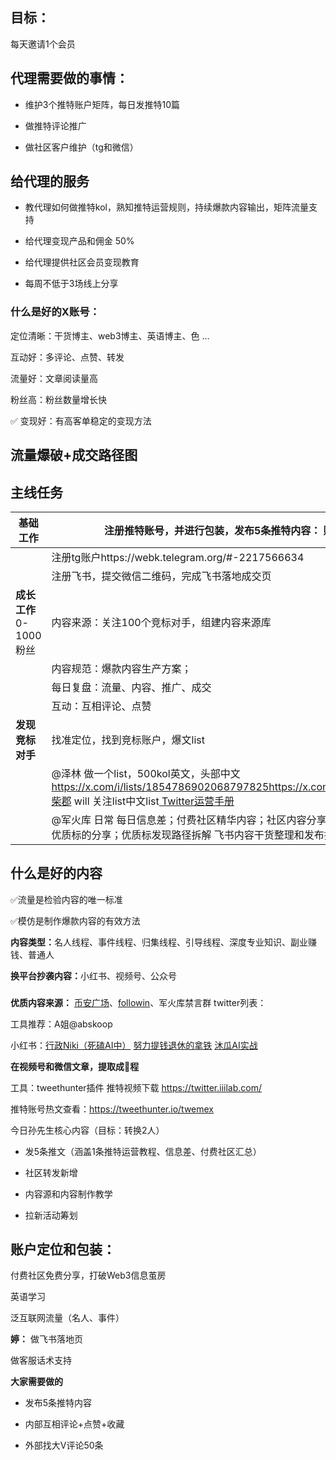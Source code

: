 ## 目标：

每天邀请1个会员

## **代理需要做的事情：**

* 维护3个推特账户矩阵，每日发推特10篇

* 做推特评论推广

* 做社区客户维护（tg和微信）


## 给代理的服务

* 教代理如何做推特kol，熟知推特运营规则，持续爆款内容输出，矩阵流量支持

* 给代理变现产品和佣金 50%

* 给代理提供社区会员变现教育

* 每周不低于3场线上分享



### **什么是好的X账号：**

定位清晰：干货博主、web3博主、英语博主、色 ...

互动好：多评论、点赞、转发

流量好：文章阅读量高

粉丝高：粉丝数量增长快

✅ 变现好：有高客单稳定的变现方法



## 流量爆破+成交路径图



## 主线任务

| **基础工作**         | 注册推特账号，并进行包装，发布5条推特内容：&#xA;账户定位（英语、抽奖）                                                                                                                                                                                                       |
| ---------------- | -------------------------------------------------------------------------------------------------------------------------------------------------------------------------------------------------------------------------------------------- |
|                  | 注册tg账户https://webk.telegram.org/#-2217566634                                                                                                                                                                                                 |
|                  | 注册飞书，提交微信二维码，完成飞书落地成交页                                                                                                                                                                                                                       |
| **成长工作**0-1000粉丝 | 内容来源：关注100个竞标对手，组建内容来源库                                                                                                                                                                                                                      |
|                  | 内容规范：爆款内容生产方案；                                                                                                                                                                                                                               |
|                  | 每日复盘：流量、内容、推广、成交                                                                                                                                                                                                                             |
|                  | 互动：互相评论、点赞                                                                                                                                                                                                                                   |
| **发现竞标对手**       | 找准定位，找到竞标账户，爆文list                                                                                                                                                                                                                           |
|                  | @泽林 做一个list，500kol英文，头部中文&#xA;https://x.com/i/lists/1854786902068797825https://x.com/i/lists/1864960968046084188柴郡 will 关注list中文list[ Twitter运营手册](https://a5w4f3f7at9.sg.larksuite.com/wiki/Osm9wbsPYidNykkMiPrl5Uvcggc?from=from_copylink) |
|                  | @军火库  日常&#xA;每日信息差；付费社区精华内容；社区内容分享；增加更多的付费社区社区维护：优质标的分享；优质标发现路径拆解&#xA;飞书内容干货整理和发布推特运营内容                                                                                                                                                      |



## 什么是好的内容

✅流量是检验内容的唯一标准

✅模仿是制作爆款内容的有效方法

**内容类型：**&#x540D;人线程、事件线程、归集线程、引导线程、深度专业知识、副业赚钱、普通人

**换平台抄袭内容：**&#x5C0F;红书、视频号、公众号






###

**优质内容来源：**
[币安广场](https://www.binance.com/zh-CN/square)、[followin](https://followin.io/zh-Hans)、军火库禁言群
twitter列表：

工具推荐：A姐@abskoop&#x20;

小红书：[行政Niki（死磕AI中）](https://www.xiaohongshu.com/user/profile/6142a7850000000002018c05?xsec_token=\&xsec_source=pc_search) [努力提钱退休的拿铁](https://www.xiaohongshu.com/user/profile/669624530000000003030240?xsec_token=\&xsec_source=pc_search)  [沐瓜AI实战](https://www.xiaohongshu.com/user/profile/6559ab4f00000000020378dc?xsec_token=\&xsec_source=pc_search)&#x20;

**在视频号和微信文章，提取成🧵程**



工具：tweethunter插件
推特视频下载 https://twitter.iiilab.com/

推特账号热文查看：https://tweethunter.io/twemex



今日孙先生核心内容（目标：转换2人）

* 发5条推文（涵盖1条推特运营教程、信息差、付费社区汇总）

* 社区转发新增

* 内容源和内容制作教学

* 拉新活动筹划



## 账户定位和包装：

付费社区免费分享，打破Web3信息茧房

英语学习

泛互联网流量（名人、事件）



**婷：**
做飞书落地页

做客服话术支持



**大家需要做的**

* 发布5条推特内容

* 内部互相评论+点赞+收藏

* 外部找大V评论50条

